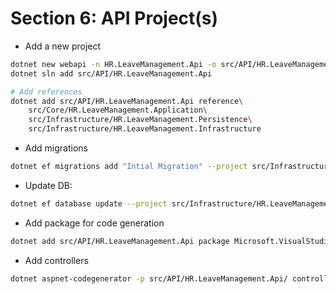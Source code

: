 # Section 6: API Project(s)

- Add a new project

```sh
dotnet new webapi -n HR.LeaveManagement.Api -o src/API/HR.LeaveManagement.Api
dotnet sln add src/API/HR.LeaveManagement.Api

# Add references
dotnet add src/API/HR.LeaveManagement.Api reference\
    src/Core/HR.LeaveManagement.Application\
    src/Infrastructure/HR.LeaveManagement.Persistence\
    src/Infrastructure/HR.LeaveManagement.Infrastructure
```


- Add migrations

```sh
dotnet ef migrations add "Intial Migration" --project src/Infrastructure/HR.LeaveManagement.Persistence --startup-project src/API/HR.LeaveManagement.Api
```

- Update DB:

```sh
dotnet ef database update --project src/Infrastructure/HR.LeaveManagement.Persistence --startup-project src/API/HR.LeaveManagement.Api
```

- Add package for code generation

```sh
dotnet add src/API/HR.LeaveManagement.Api package Microsoft.VisualStudio.Web.CodeGeneration.Design
```

- Add controllers

```sh
dotnet aspnet-codegenerator -p src/API/HR.LeaveManagement.Api/ controller -outDir src/API/HR.LeaveManagement.Api/Controllers -name LeaveTypesController -actions -api
```

